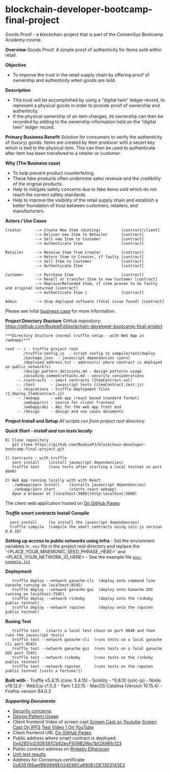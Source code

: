# blockchain-developer-bootcamp-final-project
Goods Proof - a blockchain project that is part of the ConsenSys Bootcamp Academy course.

**Overview**
Goods Proof.  A simple proof of authenticity for Items sold within retail.

**Objective**
- To improve the trust in the retail supply chain by offering proof of ownership and authenticity when goods are sold.

**Description**
- This trust will be accomplished by using a "digital twin" ledger record, to represent a physical goods in order to provide proof of ownership and authenticity.
- If the physical ownership of an item changes, its ownership can then be recorded by adding to the ownership information held on the "digital twin" ledger  record.

**Primary Business Benefit**
Solution for consumers to verify the authenticity of (luxury) goods.
Items are created by their producer with a secert key which is tied to
the physical item.  This can then be used to authenticate after item has
been transfered to a retailer or customer.

**Why (The Business case)**
- To _help_ prevent product counterfeiting.
- These fake products often undermine sales revenue and the credibility of the original products.
- Help to mitigate safety concerns due to fake items sold which do not reach the correct safety standards.
- Help to improve the visibility of the retail supply chain and establish a better foundation of trust between customers, retailers, and manufacturers.


**Actors / Use Cases**

    Creator      --> Create New Item (minting)         [contract/client]
                 --> Deliver new Item to Retailer      [contract]
                 --> Sell new Item to Customer         [contract]
                 --> Authenticate Item                 [contract]

    Retailer     --> Receive Item from Creator         [contract]
                 --> Return Item to Creator, if faulty [contract]
                 --> Sell Item to Customer             [contract]
                 --> Authenticate Item                 [contract]

    Customer     --> Purchase Item                     [contract]
                 --> Resell or transfer Item to new Customer [contract]
                 --> Replace/Refunded Item, if item proven to be faulty and original returned [contract]
                 --> Authenticate Item i               [contract]

    Admin        --> Stop deployed software (fatal issue found) [contract]

Please see inital [business case](https://github.com/RookiePJ/blockchain-developer-bootcamp-final-project/blob/main/design/DESIGN.md) for more information.

**Project Directory Stucture**
    GitHub repository: https://github.com/RookiePJ/blockchain-developer-bootcamp-final-project

    ***Directory Stucture (normal truffle setup - with Web App in /webapp)***

    root -- / - truffle project root
            /truffle-config.js  - script config to compile/test/deploy
            /package.json  - javascript dependancies (yarn) 
            /deployed_address.txt - address(s) where contract is deployed on public network(s)
            /design_pattern_decisions.md - design patterns usage
            /avioding_common/attacks.md - security considerations
         -- /contracts  - smart contracts (ItemContract.sol)
         -- /test       - javascript tests (itemContract.test.js)
         -- /migrations - truffle deployment files (2_deploy_ItemContract.js)
         -- /webapp     - web app (react based standard format)
            /webapp/src - source for client frontend
            /webapp/abi - Abi for the web app front end
         -- /design     - design and use cases documents

**Project Install and Setup**
    _All scripts run from project root directory_

***Quick Start - install and run tests locally***

    0) Clone repository
       git clone https://github.com/RookiePJ/blockchain-developer-bootcamp-final-project.git

    1) Contracts - with truffle
       yarn install    (install javascript dependancies)
       truffle test    (runs tests after starting a local testnet on port 8040)
    
    2) Web App running locally with with React
       ./webapp/yarn install    (installs javascript dependancies)
       ./webapp/yarn start      (starts react webapp)
       Open a browser at [localhost:5000](http:localhost:5000) 
    
  The client web application hosted on [On GitHub Pages](https://rookiepj.github.io/item-contract-demo/)

  ***Truffle smart contracts***
  ****Install Compile****

      yarn install     (to install the javascript dependancies)
      truffle compile  (compile the smart contracts using solc-js version 0.8.10)

  ****Setting up access to public networks using Infra****
      - Set the envionment variables in `.env` file in the project root directory and replace the '<PLACE_YOUR_MNEMONIC_SEED_PHRASE_HERE>' and <PLACE_YOUR_NETWORK_ID_HERE>
      - See the example file [`env-example.txt`](https://github.com/RookiePJ/blockchain-developer-bootcamp-final-project/blob/main/evn-example.txt) 

  ****Deployment****

       truffle deploy --network ganache-cli  (deploy onto command line Ganache running on localhost:8545)
       truffle deploy --network ganache-gui  (deploy onto Ganache GUI running on localhost:7545)
       truffle deploy --network rinkeby      (deploy onto the rinkeby public testnet)
       truffle deploy --network ropsten      (deploy onto the ropsten public testnet)

  ****Runing Test****

       truffle test   (starts a local test chain on port 8040 and then runs the javascript tests)
       truffle test --network ganache-cli  (runs tests on a local ganache cli port 8545)
       truffle test --network ganache-gui  (runs tests on a local ganache GUI port 7545)
       truffle test --network rinkeby      (runs tests on the rinkeby public testnet)
       truffle test --network ropsten      (runs tests on the ropsten public testnet [costs a fortune!])

  ****Built with****
     - Truffle v5.4.15 (core: 5.4.15)
     - Solidity - ^0.8.10 (solc-js)
     - Node v16.12.0
     - Web3.js v1.5.3
     - Yarn 1.22.15
     - MacOS Catalina (Version 10.15.4)
     - Firefox version 94.0.2

***Supporting Documents***

   - [Security concerns](https://github.com/RookiePJ/blockchain-developer-bootcamp-final-project/blob/main/avoiding_common_attacks.md)
   - [Design Pattern Usage](https://github.com/RookiePJ/blockchain-developer-bootcamp-final-project/blob/main/design_pattern_decisions.md)
   - Client frontend Video of screen cast [Screen Cast on Youtube](https://youtu.be/XRQ27ee4Fqw)  [Screen Cast On IPFS](https://ipfs.io/ipfs/QmQj9kcthWDhv72aVjtHHfSoDAryCedd6AcvycP97vfBGW) [Test Video 1 On YouTube](https://youtu.be/I_F7qf-MGzQ)
   - Client frontend URL [On GitHub Pages](https://rookiepj.github.io/item-contract-demo/)
   - Public address where smart contract is deployed: [0x42851cD309381Cb82ecF509B29bc1bf2A96fc123](https://github.com/RookiePJ/blockchain-developer-bootcamp-final-project/blob/main/deployed_address.txt)
   - Public contract address on [Rinkeby Etherscan](https://rinkeby.etherscan.io/address/0x42851cD309381Cb82ecF509B29bc1bf2A96fc123)
   - [Unit test results](https://github.com/RookiePJ/blockchain-developer-bootcamp-final-project/blob/main/test/testResults/ItemContract.sol.test.results.29-Nov-21.23:30.txt)
   - Address for Consensys certificate: [0x835786aefB80899E024E96Ca690EcDE1303143E3](https://github.com/RookiePJ/blockchain-developer-bootcamp-final-project/blob/main/certificateAddress/certificateAddressEthereum.jpg)

